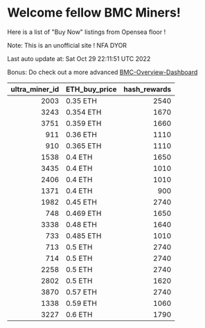 # Welcome fellow BMC Miners!
Here is a list of "Buy Now" listings from Opensea floor !

Note: This is an unofficial site ! NFA DYOR

Last auto update at: Sat Oct 29 22:11:51 UTC 2022

Bonus: Do check out a more advanced [BMC-Overview-Dashboard](https://dune.com/defifunk/BMC-Overview-Dashboard)


|   ultra_miner_id | ETH_buy_price   |   hash_rewards |
|-----------------:|:----------------|---------------:|
|             2003 | 0.35 ETH        |           2540 |
|             3243 | 0.354 ETH       |           1670 |
|             3751 | 0.359 ETH       |           1660 |
|              911 | 0.36 ETH        |           1110 |
|              910 | 0.365 ETH       |           1110 |
|             1538 | 0.4 ETH         |           1650 |
|             3435 | 0.4 ETH         |           1010 |
|             2406 | 0.4 ETH         |           1010 |
|             1371 | 0.4 ETH         |            900 |
|             1982 | 0.45 ETH        |           2740 |
|              748 | 0.469 ETH       |           1650 |
|             3338 | 0.48 ETH        |           1640 |
|              733 | 0.485 ETH       |           1010 |
|              713 | 0.5 ETH         |           2740 |
|              714 | 0.5 ETH         |           2740 |
|             2258 | 0.5 ETH         |           2740 |
|             2802 | 0.5 ETH         |           1620 |
|             3870 | 0.57 ETH        |           2740 |
|             1338 | 0.59 ETH        |           1060 |
|             3227 | 0.6 ETH         |           1790 |